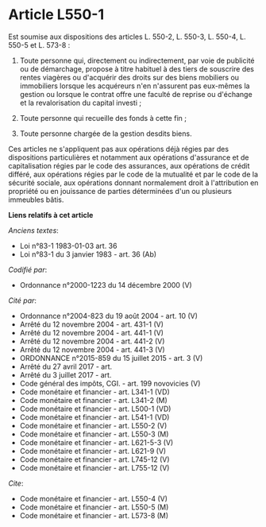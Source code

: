 # Article L550-1

Est soumise aux dispositions des articles L. 550-2, L. 550-3, L. 550-4, L. 550-5 et L. 573-8 :

1. Toute personne qui, directement ou indirectement, par voie de publicité ou de démarchage, propose à titre habituel à des
tiers de souscrire des rentes viagères ou d'acquérir des droits sur des biens mobiliers ou immobiliers lorsque les acquéreurs
n'en n'assurent pas eux-mêmes la gestion ou lorsque le contrat offre une faculté de reprise ou d'échange et la revalorisation
du capital investi ;

2. Toute personne qui recueille des fonds à cette fin ;

3. Toute personne chargée de la gestion desdits biens.

Ces articles ne s'appliquent pas aux opérations déjà régies par des dispositions particulières et notamment aux opérations
d'assurance et de capitalisation régies par le code des assurances, aux opérations de crédit différé, aux opérations régies
par le code de la mutualité et par le code de la sécurité sociale, aux opérations donnant normalement droit à l'attribution
en propriété ou en jouissance de parties déterminées d'un ou plusieurs immeubles bâtis.

**Liens relatifs à cet article**

_Anciens textes_:

  - Loi n°83-1 1983-01-03 art. 36
  - Loi n°83-1 du 3 janvier 1983 - art. 36 (Ab)

_Codifié par_:

  - Ordonnance n°2000-1223 du 14 décembre 2000 (V)

_Cité par_:

  - Ordonnance n°2004-823 du 19 août 2004 - art. 10 (V)
  - Arrêté du 12 novembre 2004 - art. 431-1 (V)
  - Arrêté du 12 novembre 2004 - art. 441-1 (V)
  - Arrêté du 12 novembre 2004 - art. 441-2 (V)
  - Arrêté du 12 novembre 2004 - art. 441-3 (V)
  - ORDONNANCE n°2015-859 du 15 juillet 2015 - art. 3 (V)
  - Arrêté du 27 avril 2017 - art.
  - Arrêté du 3 juillet 2017 - art.
  - Code général des impôts, CGI. - art. 199 novovicies (V)
  - Code monétaire et financier - art. L341-1 (VD)
  - Code monétaire et financier - art. L341-2 (M)
  - Code monétaire et financier - art. L500-1 (VD)
  - Code monétaire et financier - art. L541-1 (VD)
  - Code monétaire et financier - art. L550-2 (V)
  - Code monétaire et financier - art. L550-3 (M)
  - Code monétaire et financier - art. L621-5-3 (V)
  - Code monétaire et financier - art. L621-9 (V)
  - Code monétaire et financier - art. L745-12 (V)
  - Code monétaire et financier - art. L755-12 (V)

_Cite_:

  - Code monétaire et financier - art. L550-4 (V)
  - Code monétaire et financier - art. L550-5 (M)
  - Code monétaire et financier - art. L573-8 (M)
